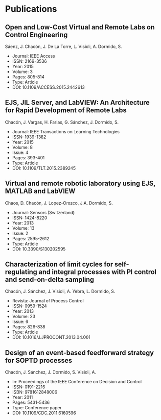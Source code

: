 # Publications

## Open and Low-Cost Virtual and Remote Labs on Control Engineering
Sáenz, J.  Chacón, J.  De La Torre, L.  Visioli, A.  Dormido, S.
- Journal: IEEE Access
- ISSN: 2169-3536
- Year: 2015
- Volume: 3
- Pages: 805-814
- Type: Article
- DOI: 10.1109/ACCESS.2015.2442613

## EJS, JIL Server, and LabVIEW: An Architecture for Rapid Development of Remote Labs
Chacón, J.  Vargas, H.  Farias, G.  Sánchez, J.  Dormido, S.
- Journal: IEEE Transactions on Learning Technologies
- ISSN: 1939-1382
- Year: 2015
- Volume: 8
- Issue: 4
- Pages: 393-401
- Type: Article
- DOI: 10.1109/TLT.2015.2389245

## Virtual and remote robotic laboratory using EJS, MATLAB and LabVIEW
Chaos, D.  Chacón, J.  Lopez-Orozco, J.A.  Dormido, S.
- Journal: Sensors (Switzerland)
- ISSN: 1424-8220
- Year: 2013
- Volume: 13
- Issue: 2
- Pages: 2595-2612
- Type: Article
- DOI: 10.3390/S130202595

## Characterization of limit cycles for self-regulating and integral processes with PI control and send-on-delta sampling
Chacón, J.  Sánchez, J.  Visioli, A.  Yebra, L.  Dormido, S.
- Revista: Journal of Process Control
- ISSN: 0959-1524
- Year: 2013
- Volume: 23
- Issue: 6
- Pages: 826-838
- Type: Article
- DOI: 10.1016/J.JPROCONT.2013.04.001


## Design of an event-based feedforward strategy for SOPTD processes
Chacón, J.  Sánchez, J.  Dormido, S.  Visioli, A.
- In: Proceedings of the IEEE Conference on Decision and Control
- ISSN: 0191-2216
- ISBN: 9781612848006
- Year: 2011
- Pages: 5431-5436
- Type: Conference paper
- DOI: 10.1109/CDC.2011.6160596

